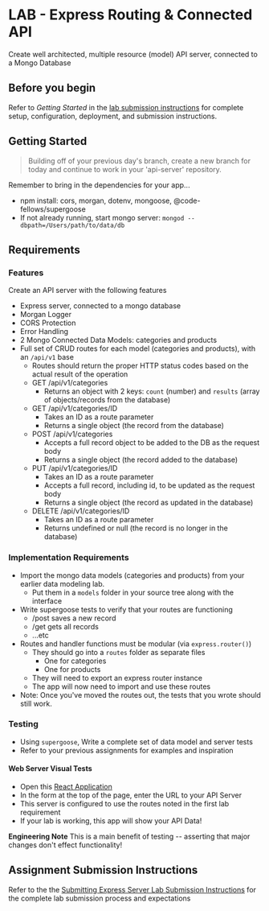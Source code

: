 # LAB - Express Routing & Connected API

Create well architected, multiple resource (model) API server, connected to a Mongo Database

## Before you begin

Refer to *Getting Started*  in the [lab submission instructions](../../../reference/submission-instructions/labs/README.md) for complete setup, configuration, deployment, and submission instructions.

## Getting Started

> Building off of your previous day's branch, create a new branch for today and continue to work in your 'api-server' repository.

Remember to bring in the dependencies for your app...

- npm install: cors, morgan, dotenv, mongoose, @code-fellows/supergoose
- If not already running, start mongo server: `mongod --dbpath=/Users/path/to/data/db`

## Requirements

### Features

Create an API server with the following features

- Express server, connected to a mongo database
- Morgan Logger
- CORS Protection
- Error Handling
- 2 Mongo Connected Data Models: categories and products
- Full set of CRUD routes for each model (categories and products), with an `/api/v1` base
  - Routes should return the proper HTTP status codes based on the actual result of the operation
  - GET /api/v1/categories
    - Returns an object with 2 keys: `count` (number) and `results` (array of objects/records from the database)
  - GET /api/v1/categories/ID
    - Takes an ID as a route parameter
    - Returns a single object (the record from the database)
  - POST /api/v1/categories
    - Accepts a full record object to be added to the DB as the request body
    - Returns a single object (the record added to the database)
  - PUT /api/v1/categories/ID
    - Takes an ID as a route parameter
    - Accepts a full record, including id, to be updated as the request body
    - Returns a single object (the record as updated in the database)
  - DELETE /api/v1/categories/ID
    - Takes an ID as a route parameter
    - Returns undefined or null (the record is no longer in the database)

### Implementation Requirements

- Import the mongo data models (categories and products) from your earlier data modeling lab.
  - Put them in a `models` folder in your source tree along with the interface
- Write supergoose tests to verify that your routes are functioning
  - /post saves a new record
  - /get gets all records
  - ...etc
- Routes and handler functions must be modular (via `express.router()`)
  - They should go into a `routes` folder as separate files
    - One for categories
    - One for products
  - They will need to export an express router instance
  - The app will now need to import and use these routes
- Note: Once you've moved the routes out, the tests that you wrote should still work.

### Testing

- Using `supergoose`, Write a complete set of data model and server tests
- Refer to your previous assignments for examples and inspiration

#### Web Server Visual Tests

- Open this [React Application](https://w638oyk7o8.csb.app/)
- In the form at the top of the page, enter the URL to your API Server
- This server is configured to use the routes noted in the first lab requirement
- If your lab is working, this app will show your API Data!

**Engineering Note** This is a main benefit of testing -- asserting that major changes don't effect functionality!

## Assignment Submission Instructions

Refer to the the [Submitting Express Server Lab Submission Instructions](../../../reference/submission-instructions/labs/express-servers.md) for the complete lab submission process and expectations
